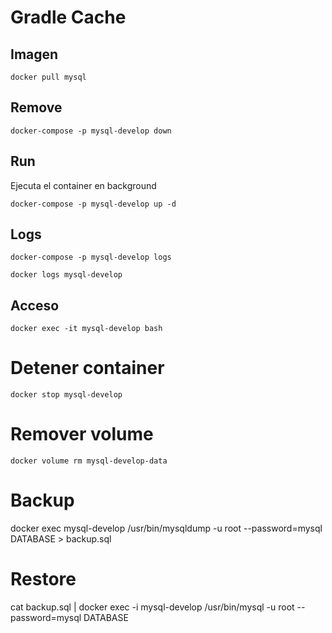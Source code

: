 # Gradle Cache

## Imagen

```
docker pull mysql
```

## Remove

```
docker-compose -p mysql-develop down
```

## Run

Ejecuta el container en background

```
docker-compose -p mysql-develop up -d
```

## Logs

```
docker-compose -p mysql-develop logs
```

```
docker logs mysql-develop
```

## Acceso

```
docker exec -it mysql-develop bash
```

# Detener container

```
docker stop mysql-develop
```

# Remover volume
```
docker volume rm mysql-develop-data
```

# Backup
docker exec mysql-develop /usr/bin/mysqldump -u root --password=mysql DATABASE > backup.sql

# Restore
cat backup.sql | docker exec -i mysql-develop /usr/bin/mysql -u root --password=mysql DATABASE
